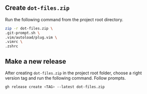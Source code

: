 ## Create `dot-files.zip`

Run the following command from the project root directory.

```bash
zip -r dot-files.zip \
.git-prompt.sh \
.vim/autoload/plug.vim \
.vimrc \
.zshrc
```

## Make a new release

After creating `dot-files.zip` in the project root folder, choose a right version tag and run the following
command. Follow prompts.

```bash
gh release create <TAG> --latest dot-files.zip
```
